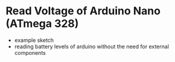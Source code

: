 # Read Voltage of Arduino Nano (ATmega 328)

* example sketch
* reading battery levels of arduino without the need for external components
